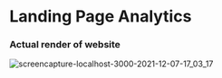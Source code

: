 # Landing Page Analytics


 ### Actual render of website
 

![screencapture-localhost-3000-2021-12-07-17_03_17](https://user-images.githubusercontent.com/59247235/145022174-0e89c9ea-7247-45a4-ab77-976ab8f3f8b2.png)
